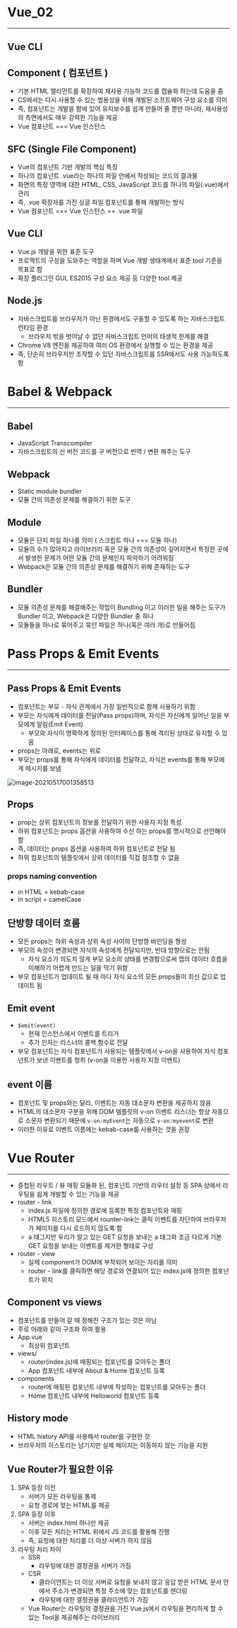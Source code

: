# Vue_02

---



## Vue CLI



## Component ( 컴포넌트 )

* 기본 HTML 엘리먼트를 확장하여 재사용 가능하 코드를 캡슐화 하는데 도움을 줌
* CS에서는 다시 사용할 수 있는 범용성을 위해 개발된 소프트웨어 구성 요소를 의미
* 즉, 컴포넌트는 개발을 함에 있어 유지보수를 쉽게 만들어 줄 뿐만 아니라, 재사용성의 측면에서도 매우 강력한 기능을 제공
* Vue 컴포넌트 === Vue 인스턴스





## SFC (Single File Component)

* Vue의 컴포넌트 기반 개발의 핵심 특징
* 하나의 컴포넌트 .vue라는 하나의 파일 안에서 작성되는 코드의 결과물
* 화면의 특정 영역에 대한 HTML, CSS, JavaScript 코드를 하나의 파일(.vue)에서 관리
* 즉, .vue 확장자를 가진 싱글 파일 컴포넌트를 통해 개발하는 방식
* Vue 컴포넌트 === Vue 인스턴스 == .vue 파일



## Vue CLI

* Vue.js 개발을 위한 표준 도구
* 프로젝트의 구성을 도와주는 역할을 하며 Vue 개발 생태계에서 표준 tool 기준을 목표로 함
* 확장 플러그인 GUI, ES2015 구성 요소 제공 등 다양한 tool 제공



## Node.js

* 자바스크립트를 브라우저가 아닌 환경에서도 구동할 수 있도록 하는 자바스크립트 런타임 환경
  * 브라우저 밖을 벗어날 수 없던 자바스크립트 언어의 태생적 한계를 해결
* Chrome V8 엔진을 제공하여 여러 OS 환경에서 실행할 수 있는 환경을 제공
* 즉, 단순히 브라우저만 조작할 수 있던 자바스크립트를 SSR에서도 사용 가능하도록 함



# Babel & Webpack

---

## Babel

* JavaScript Transcompiler
* 자바스크립트의 신 버전 코드를 구 버전으로 번역 / 변환 해주는 도구



## Webpack

* Static module bundler
* 모듈 간의 의존성 문제를 해결하기 위한 도구



## Module

* 모듈은 단지 파일 하나를 의미 ( 스크립트 하나 === 모듈 하나)
* 모듈의 수가 많아지고 라이브러리 혹은 모듈 간의 의존성이 깊어지면서 특정한 곳에서 발생한 문제가 어떤 모듈 간의 문제인지 파악하기 어려워짐
* Webpack은 모듈 간의 의존성 문제를 해결하기 위해 존재하는 도구



## Bundler

* 모듈 의존성 문제를 해결해주는 작업이 Bundling 이고 이러한 일을 해주는 도구가 Bundler 이고, Webpack은 다양한 Bundler 중 하나
* 모듈들을 하나로 묶어주고 묶인 파일은 하나(혹은 여러 개)로 만들어짐





# Pass Props & Emit Events

---



## Pass Props & Emit Events

* 컴포넌트는 부모 - 자식 관계에서 가장 일반적으로 함께 사용하기 위함
* 부모는 자식에게 데이터를 전달(Pass props)하며, 자식은 자신에게 일어난 일을 부모에게 알림(Emit Event)
  * 부모와 자식이 명확하게 정의된 인터페이스를 통해 격리된 상태로 유지할 수 있음
* props는 아래로, events는 위로
* 부모는 props를 통해 자식에게 데이터를 전달하고, 자식은 events를 통해 부모에게 메시지를 보냄

![image-20210517001358513](vue_02_CLI_Router.assets/image-20210517001358513.png)



## Props

* prop는 상위 컴포넌트의 정보를 전달하기 위한 사용자 지정 특성
* 하위 컴포넌트는 props 옵션을 사용하여 수신 하는 props를 명시적으로 선언해야 함
* 즉, 데이터는 props 옵션을 사용하여 하위 컴포넌트로 전달 됨
* 하위 컴포넌트의 템플릿에서 상위 데이터를 직접 참조할 수 없음

### props naming convention

* in HTML = kebab-case
* in script  = camelCase



## 단방향 데이터 흐름

* 모든 props는 하위 속성과 상위 속성 사이의 단방향 바인딩을 형성
* 부모의 속성이 변경되면 자식의 속성에게 전달되지만, 반대 방향으로는 안됨
  * 자식 요소가 의도치 않게 부모 요소의 상태를 변경함으로써 앱의 데이터 흐름을 이해하기 어렵게 만드는 일을 막기 위함
* 부모 컴포넌트가 업데이트 될 때 마다 자식 요소의 모든 props들이 최신 값으로 업데이트 됨



## Emit event

* `$emit(event)`
  * 현재 인스턴스에서 이벤트를 트리거
  * 추가 인자는 리스너의 콜백 함수로 전달
* 부모 컴포넌트는 자식 컴포넌트가 사용되는 템플릿에서 v-on을 사용하여 자식 컴포넌트가 보낸 이벤트를 청취 (v-on을 이용한 사용자 지정 이벤트)



## event 이름

* 컴포넌트 및 props와는 달리, 이벤트는 자동 대소문자 변환을 제공하지 않음
* HTML의 대소문자 구분을 위해 DOM 템플릿의 v-on 이벤트 리스너는 항상 자동으로 소문자 변환되기 때문에 `v-on:myEvent`는 자동으로 `v-on:myevent`로 변환
* 이러한 이유로 이벤트 이름에는 kebab-case를 사용하는 것을 권장



# Vue Router

---

* 중첩된 라우트 / 뷰 매핑 모듈화 된, 컴포넌트 기반의 라우터 설정 등 SPA 상에서 라우팅을 쉽게 개발할 수 있는 기능을 제공
* router - link
  * index.js 파일에 정의한 경로에 등록한 특정 컴포넌트와 매핑
  * HTML5 히스토리 모드에서 rounter-link는 클릭 이벤트를 차단하여 브라우저가 페이지를 다시 로드하지 않도록 함
  * a 태그지만 우리가 알고 있는 GET 요청을 보내는 a 태그와 조금 다르게 기본 GET 요청을 보내는 이벤트를 제거한 형태로 구성
* router - view
  * 실제 component가 DOM에 부착되어 보이는 자리를 의미
  * router - link를 클릭하면 해당 경로와 연결되어 있는 index.js에 정의한 컴포넌트가 위치



## Component vs views

* 컴포넌트를 만들어 갈 때 정해진 구조가 있는 것은 아님
* 주로 아래와 같이 구조화 하여 활용
* App.vue
  * 최상위 컴포넌트
* views/
  * router(index.js)에 매핑되는 컴포넌트를 모아두는 폴더
  * App 컴포넌트 내부에 About & Home 컴포넌트 등록
* components
  * router에 매핑된 컴포넌트 내부에 작성하는 컴포넌트를 모아두는 폴더
  * Home 컴포넌트 내부에 Helloworld 컴포넌트 등록



## History mode

* HTML history API를 사용해서 router를 구현한 것
* 브라우저의 히스토리는 남기지만 실제 페이지는 이동하지 않는 기능을 지원



## Vue Router가 필요한 이유

1. SPA 등장 이전
   * 서버가 모든 라우팅을 통제
   * 요청 경로에 맞는 HTML를 제공
2. SPA 등장 이후
   * 서버는 index.html 하나만 제공
   * 이후 모든 처리는 HTML 위에서 JS 코드를 활용해 진행
   * 즉, 요청에 대한 처리를 더 이상 서버가 하지 않음
3. 라우팅 처리 차이
   * SSR
     * 라우팅에 대한 결정권을 서버가 가짐
   * CSR
     * 클라이언트는 더 이상 서버로 요청을 보내지 않고 응답 받은 HTML 문서 안에서 주소가 변경되면 특정 주소에 맞는 컴포넌트를 렌더링
     * 라우팅에 대한 결정권을 클라이언트가 가짐
   * Vue Router는 라우팅의 결정권을 가진 Vue.js에서 라우팅을 편리하게 할 수 있는 Tool을 제공해주는 라이브러리

